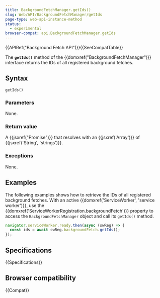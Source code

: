 ```yaml
---
title: BackgroundFetchManager.getIds()
slug: Web/API/BackgroundFetchManager/getIds
page-type: web-api-instance-method
status:
  - experimental
browser-compat: api.BackgroundFetchManager.getIds
---
```


{{APIRef("Background Fetch API")}}{{SeeCompatTable}}

The **`getIds()`** method of the {{domxref("BackgroundFetchManager")}} interface returns the IDs of all registered background fetches.

## Syntax

```js-nolint
getIds()
```

### Parameters

None.

### Return value

A {{jsxref("Promise")}} that resolves with an {{jsxref('Array')}} of {{jsxref('String', 'strings')}}.

### Exceptions

None.

## Examples

The following examples shows how to retrieve the IDs of all registered background fetches. With an active {{domxref('ServiceWorker', 'service worker')}}, use the {{domxref('ServiceWorkerRegistration.backgroundFetch')}} property to access the `BackgroundFetchManager` object and call its `getIds()` method.

```js
navigator.serviceWorker.ready.then(async (swReg) => {
  const ids = await swReg.backgroundFetch.getIds();
});
```

## Specifications

{{Specifications}}

## Browser compatibility

{{Compat}}
